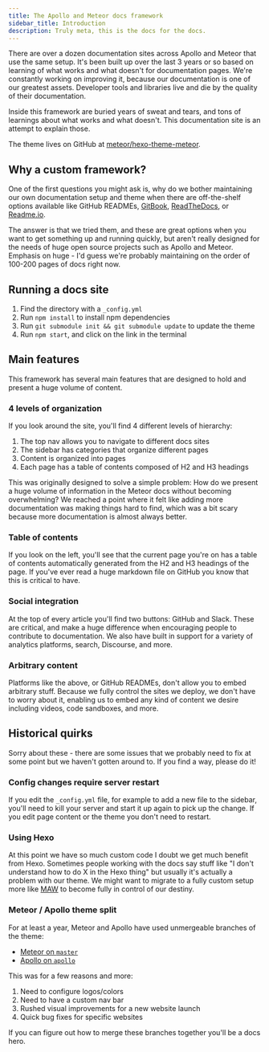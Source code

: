 ```yaml
---
title: The Apollo and Meteor docs framework
sidebar_title: Introduction
description: Truly meta, this is the docs for the docs.
---
```


There are over a dozen documentation sites across Apollo and Meteor that use the same setup. It's been built up over the last 3 years or so based on learning of what works and what doesn't for documentation pages. We're constantly working on improving it, because our documentation is one of our greatest assets. Developer tools and libraries live and die by the quality of their documentation.

Inside this framework are buried years of sweat and tears, and tons of learnings about what works and what doesn't. This documentation site is an attempt to explain those.

The theme lives on GitHub at [meteor/hexo-theme-meteor](https://github.com/meteor/hexo-theme-meteor).

<h2 id="why">Why a custom framework?</h2>

One of the first questions you might ask is, why do we bother maintaining our own documentation setup and theme when there are off-the-shelf options available like GitHub READMEs, [GitBook](https://www.gitbook.com/), [ReadTheDocs](https://readthedocs.org/), or [Readme.io](http://readme.io/).

The answer is that we tried them, and these are great options when you want to get something up and running quickly, but aren't really designed for the needs of huge open source projects such as Apollo and Meteor. Emphasis on huge - I'd guess we're probably maintaining on the order of 100-200 pages of docs right now.

<h2 id="running">Running a docs site</h2>

1. Find the directory with a `_config.yml`
2. Run `npm install` to install npm dependencies
3. Run `git submodule init && git submodule update` to update the theme
4. Run `npm start`, and click on the link in the terminal

<h2 id="features">Main features</h2>

This framework has several main features that are designed to hold and present a huge volume of content.

<h3 id="organization">4 levels of organization</h3>

If you look around the site, you'll find 4 different levels of hierarchy:

1. The top nav allows you to navigate to different docs sites
2. The sidebar has categories that organize different pages
3. Content is organized into pages
4. Each page has a table of contents composed of H2 and H3 headings

This was originally designed to solve a simple problem: How do we present a huge volume of information in the Meteor docs without becoming overwhelming? We reached a point where it felt like adding more documentation was making things hard to find, which was a bit scary because more documentation is almost always better.

<h3 id="toc">Table of contents</h3>

If you look on the left, you'll see that the current page you're on has a table of contents automatically generated from the H2 and H3 headings of the page. If you've ever read a huge markdown file on GitHub you know that this is critical to have.

<h3 id="social">Social integration</h3>

At the top of every article you'll find two buttons: GitHub and Slack. These are critical, and make a huge difference when encouraging people to contribute to documentation. We also have built in support for a variety of analytics platforms, search, Discourse, and more.

<h3 id="flexible">Arbitrary content</h3>

Platforms like the above, or GitHub READMEs, don't allow you to embed arbitrary stuff. Because we fully control the sites we deploy, we don't have to worry about it, enabling us to embed any kind of content we desire including videos, code sandboxes, and more.

<h2 id="quirks">Historical quirks</h2>

Sorry about these - there are some issues that we probably need to fix at some point but we haven't gotten around to. If you find a way, please do it!

<h3 id="config-refresh">Config changes require server restart</h3>

If you edit the `_config.yml` file, for example to add a new file to the sidebar, you'll need to kill your server and start it up again to pick up the change. If you edit page content or the theme you don't need to restart.

<h3 id="hexo">Using Hexo</h3>

At this point we have so much custom code I doubt we get much benefit from Hexo. Sometimes people working with the docs say stuff like "I don't understand how to do X in the Hexo thing" but usually it's actually a problem with our theme. We might want to migrate to a fully custom setup more like [MAW](https://github.com/meteor/website-tool) to become fully in control of our destiny.

<h3 id="meteor-apollo-split">Meteor / Apollo theme split</h3>

For at least a year, Meteor and Apollo have used unmergeable branches of the theme:

- [Meteor on `master`](https://github.com/meteor/hexo-theme-meteor)
- [Apollo on `apollo`](https://github.com/meteor/hexo-theme-meteor/pull/42)

This was for a few reasons and more:

1. Need to configure logos/colors
2. Need to have a custom nav bar
3. Rushed visual improvements for a new website launch
4. Quick bug fixes for specific websites

If you can figure out how to merge these branches together you'll be a docs hero.
